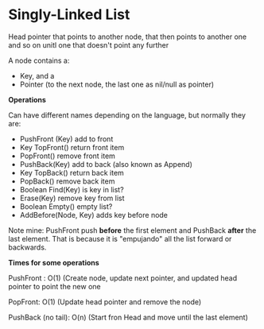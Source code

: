 # Singly-Linked List

Head pointer that points to another node, that then points to another one and so on unitl one that doesn't point any further

A node contains a:

* Key, and a
* Pointer (to the next node, the last one as nil/null as pointer)

**Operations**

Can have different names depending on the language, but normally they are:

* PushFront (Key) add to front
* Key TopFront() return front item
* PopFront() remove front item
* PushBack(Key) add to back (also known as Append)
* Key TopBack() return back item
* PopBack() remove back item
* Boolean Find(Key) is key in list?
* Erase(Key) remove key from list
* Boolean Empty() empty list?
* AddBefore(Node, Key) adds key before node

Note mine: PushFront push **before** the first element and PushBack **after** the last element. That is because it is "empujando" all the list forward or backwards.

**Times for some operations**

PushFront : O(1) (Create node, update next pointer, and updated head pointer to point the new one

PopFront: O(1) (Update head pointer and remove the node)

PushBack (no tail): O(n) (Start fron Head and move until the last element)

